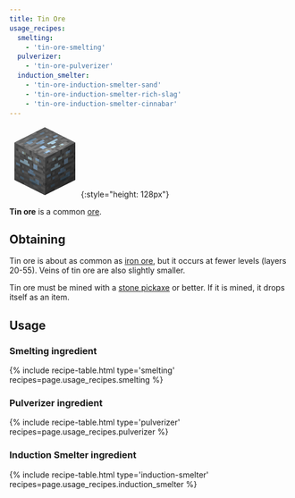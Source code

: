 ```yaml
---
title: Tin Ore
usage_recipes:
  smelting:
    - 'tin-ore-smelting'
  pulverizer:
    - 'tin-ore-pulverizer'
  induction_smelter:
    - 'tin-ore-induction-smelter-sand'
    - 'tin-ore-induction-smelter-rich-slag'
    - 'tin-ore-induction-smelter-cinnabar'
---
```


![Tin Ore](/assets/images/thermal-foundation/ore-tin.png){:style="height: 128px"}


**Tin ore** is a common [ore](https://minecraft.gamepedia.com/Ore).


Obtaining
---------
Tin ore is about as common as [iron
ore](https://minecraft.gamepedia.com/Iron_Ore), but it occurs at fewer levels
(layers 20-55). Veins of tin ore are also slightly smaller.

Tin ore must be mined with a [stone
pickaxe](https://minecraft.gamepedia.com/Pickaxe) or better. If it is mined, it
drops itself as an item.


Usage
-----

### Smelting ingredient
{% include recipe-table.html type='smelting' recipes=page.usage_recipes.smelting %}

### Pulverizer ingredient
{% include recipe-table.html type='pulverizer' recipes=page.usage_recipes.pulverizer %}

### Induction Smelter ingredient
{% include recipe-table.html type='induction-smelter' recipes=page.usage_recipes.induction_smelter %}
